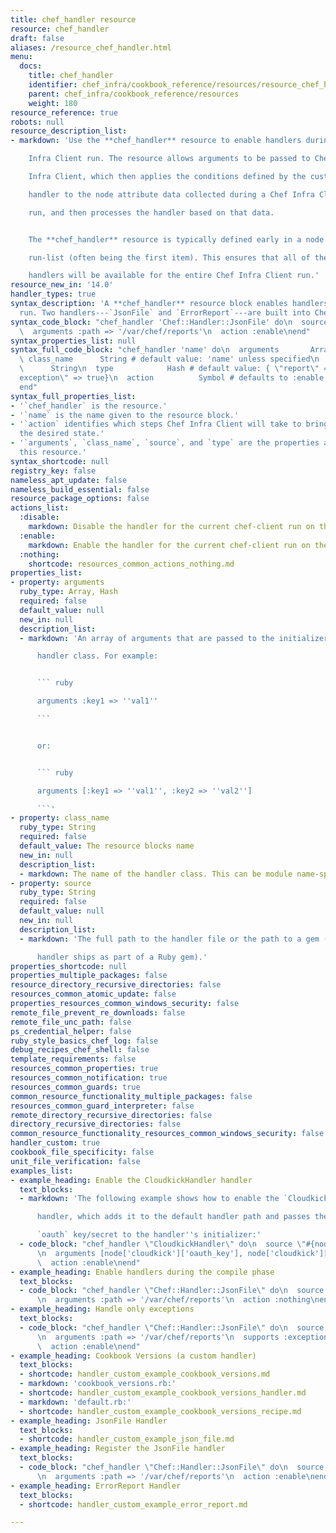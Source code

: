 ```yaml
---
title: chef_handler resource
resource: chef_handler
draft: false
aliases: /resource_chef_handler.html
menu:
  docs:
    title: chef_handler
    identifier: chef_infra/cookbook_reference/resources/resource_chef_handler.md chef_handler
    parent: chef_infra/cookbook_reference/resources
    weight: 180
resource_reference: true
robots: null
resource_description_list:
- markdown: 'Use the **chef_handler** resource to enable handlers during a Chef

    Infra Client run. The resource allows arguments to be passed to Chef

    Infra Client, which then applies the conditions defined by the custom

    handler to the node attribute data collected during a Chef Infra Client

    run, and then processes the handler based on that data.


    The **chef_handler** resource is typically defined early in a node''s

    run-list (often being the first item). This ensures that all of the

    handlers will be available for the entire Chef Infra Client run.'
resource_new_in: '14.0'
handler_types: true
syntax_description: 'A **chef_handler** resource block enables handlers during a chef-client
  run. Two handlers---`JsonFile` and `ErrorReport`---are built into Chef:'
syntax_code_block: "chef_handler 'Chef::Handler::JsonFile' do\n  source 'chef/handler/json_file'\n\
  \  arguments :path => '/var/chef/reports'\n  action :enable\nend"
syntax_properties_list: null
syntax_full_code_block: "chef_handler 'name' do\n  arguments       Array, Hash\n \
  \ class_name      String # default value: 'name' unless specified\n  source    \
  \      String\n  type            Hash # default value: { \"report\" => true, \"\
  exception\" => true}\n  action          Symbol # defaults to :enable if not specified\n\
  end"
syntax_full_properties_list:
- '`chef_handler` is the resource.'
- '`name` is the name given to the resource block.'
- '`action` identifies which steps Chef Infra Client will take to bring the node into
  the desired state.'
- '`arguments`, `class_name`, `source`, and `type` are the properties available to
  this resource.'
syntax_shortcode: null
registry_key: false
nameless_apt_update: false
nameless_build_essential: false
resource_package_options: false
actions_list:
  :disable:
    markdown: Disable the handler for the current chef-client run on the current node.
  :enable:
    markdown: Enable the handler for the current chef-client run on the current node.
  :nothing:
    shortcode: resources_common_actions_nothing.md
properties_list:
- property: arguments
  ruby_type: Array, Hash
  required: false
  default_value: null
  new_in: null
  description_list:
  - markdown: 'An array of arguments that are passed to the initializer for the

      handler class. For example:


      ``` ruby

      arguments :key1 => ''val1''

      ```


      or:


      ``` ruby

      arguments [:key1 => ''val1'', :key2 => ''val2'']

      ```'
- property: class_name
  ruby_type: String
  required: false
  default_value: The resource blocks name
  new_in: null
  description_list:
  - markdown: The name of the handler class. This can be module name-spaced.
- property: source
  ruby_type: String
  required: false
  default_value: null
  new_in: null
  description_list:
  - markdown: 'The full path to the handler file or the path to a gem (if the

      handler ships as part of a Ruby gem).'
properties_shortcode: null
properties_multiple_packages: false
resource_directory_recursive_directories: false
resources_common_atomic_update: false
properties_resources_common_windows_security: false
remote_file_prevent_re_downloads: false
remote_file_unc_path: false
ps_credential_helper: false
ruby_style_basics_chef_log: false
debug_recipes_chef_shell: false
template_requirements: false
resources_common_properties: true
resources_common_notification: true
resources_common_guards: true
common_resource_functionality_multiple_packages: false
resources_common_guard_interpreter: false
remote_directory_recursive_directories: false
directory_recursive_directories: false
common_resource_functionality_resources_common_windows_security: false
handler_custom: true
cookbook_file_specificity: false
unit_file_verification: false
examples_list:
- example_heading: Enable the CloudkickHandler handler
  text_blocks:
  - markdown: 'The following example shows how to enable the `CloudkickHandler`

      handler, which adds it to the default handler path and passes the

      `oauth` key/secret to the handler''s initializer:'
  - code_block: "chef_handler \"CloudkickHandler\" do\n  source \"#{node['chef_handler']['handler_path']}/cloudkick_handler.rb\"\
      \n  arguments [node['cloudkick']['oauth_key'], node['cloudkick']['oauth_secret']]\n\
      \  action :enable\nend"
- example_heading: Enable handlers during the compile phase
  text_blocks:
  - code_block: "chef_handler \"Chef::Handler::JsonFile\" do\n  source \"chef/handler/json_file\"\
      \n  arguments :path => '/var/chef/reports'\n  action :nothing\nend.run_action(:enable)"
- example_heading: Handle only exceptions
  text_blocks:
  - code_block: "chef_handler \"Chef::Handler::JsonFile\" do\n  source \"chef/handler/json_file\"\
      \n  arguments :path => '/var/chef/reports'\n  supports :exception => true\n\
      \  action :enable\nend"
- example_heading: Cookbook Versions (a custom handler)
  text_blocks:
  - shortcode: handler_custom_example_cookbook_versions.md
  - markdown: 'cookbook_versions.rb:'
  - shortcode: handler_custom_example_cookbook_versions_handler.md
  - markdown: 'default.rb:'
  - shortcode: handler_custom_example_cookbook_versions_recipe.md
- example_heading: JsonFile Handler
  text_blocks:
  - shortcode: handler_custom_example_json_file.md
- example_heading: Register the JsonFile handler
  text_blocks:
  - code_block: "chef_handler \"Chef::Handler::JsonFile\" do\n  source \"chef/handler/json_file\"\
      \n  arguments :path => '/var/chef/reports'\n  action :enable\nend"
- example_heading: ErrorReport Handler
  text_blocks:
  - shortcode: handler_custom_example_error_report.md

---
```

